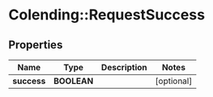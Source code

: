 # Colending::RequestSuccess

## Properties
Name | Type | Description | Notes
------------ | ------------- | ------------- | -------------
**success** | **BOOLEAN** |  | [optional] 

